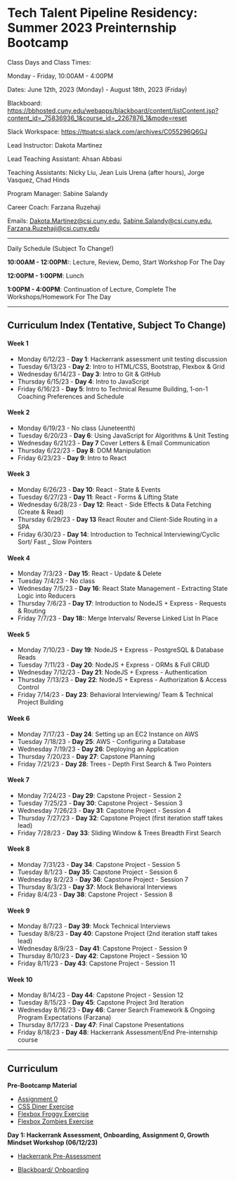 # Tech Talent Pipeline Residency: Summer 2023 Preinternship Bootcamp

Class Days and Class Times:

Monday - Friday, 10:00AM - 4:00PM

Dates:
June 12th, 2023 (Monday) - August 18th, 2023 (Friday)

Blackboard: https://bbhosted.cuny.edu/webapps/blackboard/content/listContent.jsp?content_id=_75836936_1&course_id=_2267876_1&mode=reset

Slack Workspace: https://ttpatcsi.slack.com/archives/C055296Q6GJ

Lead Instructor: Dakota Martinez

Lead Teaching Assistant: Ahsan Abbasi

Teaching Assistants: Nicky Liu, Jean Luis Urena (after hours), Jorge Vasquez, Chad Hinds

Program Manager: Sabine Salandy

Career Coach: Farzana Ruzehaji

Emails: Dakota.Martinez@csi.cuny.edu, Sabine.Salandy@csi.cuny.edu, Farzana.Ruzehaji@csi.cuny.edu  

---

Daily Schedule (Subject To Change!)

**10:00AM - 12:00PM:**: Lecture, Review, Demo, Start Workshop For The Day

**12:00PM - 1:00PM**: Lunch

**1:00PM - 4:00PM**: Continuation of Lecture, Complete The Workshops/Homework For The Day

---

## Curriculum Index (Tentative, Subject To Change)

#### Week 1
- Monday 6/12/23 - **Day 1**: Hackerrank assessment unit testing discussion
- Tuesday 6/13/23 - **Day 2**: Intro to HTML/CSS, Bootstrap, Flexbox & Grid
- Wednesday 6/14/23 - **Day 3**: Intro to Git & GitHub
- Thursday 6/15/23 - **Day 4**: Intro to JavaScript
- Friday 6/16/23 - **Day 5**: Intro to Technical Resume Building, 1-on-1 Coaching Preferences and Schedule

#### Week 2
- Monday 6/19/23 - No class (Juneteenth)
- Tuesday 6/20/23 - **Day 6**: Using JavaScript for Algorithms & Unit Testing
- Wednesday 6/21/23 - **Day 7** Cover Letters & Email Communication
- Thursday 6/22/23 - **Day 8**: DOM Manipulation
- Friday 6/23/23 - **Day 9**: Intro to React

#### Week 3
- Monday 6/26/23 - **Day 10**: React - State & Events
- Tuesday 6/27/23 - **Day 11**: React - Forms & Lifting State
- Wednesday 6/28/23 - **Day 12**: React - Side Effects & Data Fetching (Create & Read)
- Thursday 6/29/23 - **Day 13** React Router and Client-Side Routing in a SPA
- Friday 6/30/23 - **Day 14**: Introduction to Technical Interviewing/Cyclic Sort/ Fast _ Slow Pointers

#### Week 4
- Monday 7/3/23 - **Day 15**: React - Update & Delete
- Tuesday 7/4/23 - No class
- Wednesday 7/5/23 - **Day 16**: React State Management - Extracting State Logic into Reducers
- Thursday 7/6/23 - **Day 17**: Introduction to NodeJS + Express - Requests & Routing
- Friday 7/7/23 - **Day 18:**: Merge Intervals/ Reverse Linked List In Place

#### Week 5
- Monday 7/10/23 - **Day 19**: NodeJS + Express - PostgreSQL & Database Reads
- Tuesday 7/11/23 - **Day 20**: NodeJS + Express - ORMs & Full CRUD
- Wednesday 7/12/23 - **Day 21**: NodeJS + Express - Authentication
- Thursday 7/13/23 - **Day 22**: NodeJS + Express - Authorization & Access Control
- Friday 7/14/23 - **Day 23**: Behavioral Interviewing/ Team & Technical Project Building

#### Week 6
- Monday 7/17/23 - **Day 24**: Setting up an EC2 Instance on AWS
- Tuesday 7/18/23 - **Day 25**: AWS - Configuring a Database
- Wednesday 7/19/23 - **Day 26**: Deploying an Application
- Thursday 7/20/23 - **Day 27**: Capstone Planning
- Friday 7/21/23 - **Day 28**: Trees - Depth First Search & Two Pointers

#### Week 7
- Monday 7/24/23 - **Day 29**: Capstone Project - Session 2
- Tuesday 7/25/23 - **Day 30**: Capstone Project -  Session 3
- Wednesday 7/26/23 - **Day 31**: Capstone Project -  Session 4
- Thursday 7/27/23 - **Day 32**: Capstone Project (first iteration staff takes lead)
- Friday 7/28/23 - **Day 33**: Sliding Window & Trees Breadth First Search

#### Week 8
- Monday 7/31/23 - **Day 34**: Capstone Project -  Session 5
- Tuesday 8/1/23 - **Day 35**: Capstone Project -  Session 6
- Wednesday 8/2/23 - **Day 36**: Capstone Project -  Session 7
- Thursday 8/3/23 - **Day 37**: Mock Behavioral Interviews
- Friday 8/4/23 - **Day 38**: Capstone Project -  Session 8

#### Week 9
- Monday 8/7/23 - **Day 39**: Mock Technical Interviews
- Tuesday 8/8/23 - **Day 40**: Capstone Project (2nd iteration staff takes lead)
- Wednesday 8/9/23 - **Day 41**: Capstone Project -  Session 9
- Thursday 8/10/23 - **Day 42**: Capstone Project -  Session 10
- Friday 8/11/23 - **Day 43**: Capstone Project -  Session 11

#### Week 10
- Monday 8/14/23 - **Day 44**: Capstone Project -  Session 12
- Tuesday 8/15/23 - **Day 45**: Capstone Project 3rd Iteration
- Wednesday 8/16/23 - **Day 46**: Career Search Framework & Ongoing Program Expectations (Farzana)
- Thursday 8/17/23 - **Day 47**: Final Capstone Presentations
- Friday 8/18/23 - **Day 48**: Hackerrank Assessment/End Pre-internship course

---

## Curriculum

**Pre-Bootcamp Material**

- [Assignment 0](https://www.dropbox.com/s/8wu2tq4xavjwq4t/Pre-Internship%20Seminar%202023_%20Prework.pdf?dl=0)
- [CSS Diner Exercise](https://flukeout.github.io/)
- [Flexbox Froggy Exercise](https://flexboxfroggy.com/)
- [Flexbox Zombies Exercise](https://mastery.games/p/flexbox-zombies)

**Day 1: Hackerrank Assessment, Onboarding, Assignment 0, Growth Mindset Workshop (06/12/23)**

- [Hackerrank Pre-Assessment](https://www.hackerrank.com/test/eni9i5rsi03/2e1d4f950c4c3ae0cce9126578719d6f?try_test=true&email=ka.tom@cuny.edu)

- [Blackboard/ Onboarding](https://bbhosted.cuny.edu/webapps/blackboard/content/listContent.jsp?content_id=_75836936_1&course_id=_2267876_1&mode=reset)